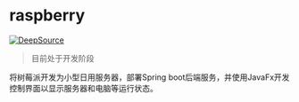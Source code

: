 # raspberry
[![DeepSource](https://deepsource.io/gh/novisfff/raspberry.svg/?label=active+issues&show_trend=true)](https://deepsource.io/gh/novisfff/raspberry/?ref=repository-badge) 
> 目前处于开发阶段

将树莓派开发为小型日用服务器，部署Spring boot后端服务，并使用JavaFx开发控制界面以显示服务器和电脑等运行状态。
